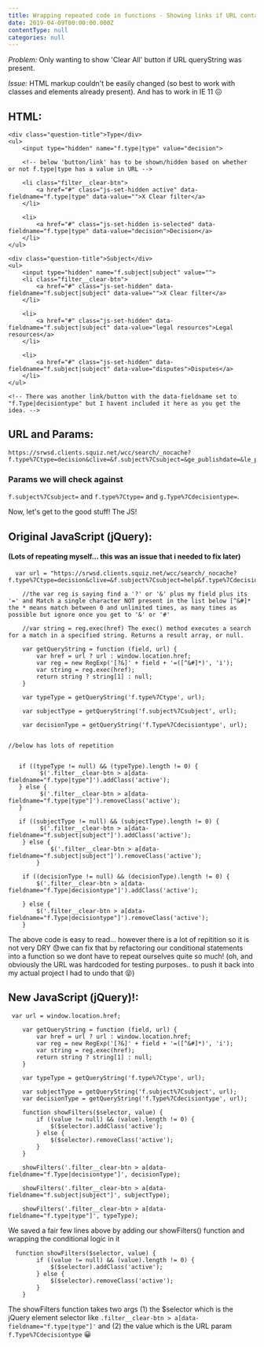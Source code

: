 ```yaml
---
title: Wrapping repeated code in functions - Showing links if URL contains queryString.
date: 2019-04-09T00:00:00.000Z
contentType: null
categories: null
---
```


*Problem:* Only wanting to show 'Clear All' button if URL queryString was present.

*Issue:* HTML markup couldn't be easily changed (so best to work with classes and elements already present). And has to work in IE 11 😖

## HTML:
```
<div class="question-title">Type</div>
<ul>
	<input type="hidden" name="f.type|type" value="decision">
	
	<!-- below 'button/link' has to be shown/hidden based on whether or not f.type|type has a value in URL -->
	
	<li class="filter__clear-btn">
		<a href="#" class="js-set-hidden active" data-fieldname="f.type|type" data-value="">X Clear filter</a>
	</li>

	<li>
		<a href="#" class="js-set-hidden is-selected" data-fieldname="f.type|type" data-value="decision">Decision</a>
	</li>
</ul>

<div class="question-title">Subject</div>
<ul>
	<input type="hidden" name="f.subject|subject" value="">
	<li class="filter__clear-btn">
		<a href="#" class="js-set-hidden" data-fieldname="f.subject|subject" data-value="">X Clear filter</a>
	</li>
	
	<li>
		<a href="#" class="js-set-hidden" data-fieldname="f.subject|subject" data-value="legal resources">Legal resources</a>
	</li>
	
	<li>
		<a href="#" class="js-set-hidden" data-fieldname="f.subject|subject" data-value="disputes">Disputes</a>
	</li>
</ul>

<!-- There was another link/button with the data-fieldname set to "f.Type|decisiontype" but I havent included it here as you get the idea. -->
```

## URL and Params:
```
https://srwsd.clients.squiz.net/wcc/search/_nocache?f.type%7Ctype=decision&clive=&f.subject%7Csubject=&ge_publishdate=&le_publishdate
```

### Params we will check against 
`f.subject%7Csubject=` and 
`f.type%7Ctype=` and 
`g.Type%7Cdecisiontype=`.

Now, let's get to the good stuff! The JS!

## Original JavaScript (jQuery):
#### (Lots of repeating myself... this was an issue that i needed to fix later)

```
  var url = "https://srwsd.clients.squiz.net/wcc/search/_nocache?f.type%7Ctype=decision&clive=&f.subject%7Csubject=help&f.type%7Cdecisiontype=decision&ge_publishdate=&le_publishdate=&query=legal&num_ranks=10&sort=relevance&start_rank=#";
	
	//the var reg is saying find a '?' or '&' plus my field plus its '=' and Match a single character NOT present in the list below [^&#]*     the * means match between 0 and unlimited times, as many times as possible but ignore once you get to '&' or '#'
	
	//var string = reg.exec(href) The exec() method executes a search for a match in a specified string. Returns a result array, or null.

    var getQueryString = function (field, url) {
        var href = url ? url : window.location.href;
        var reg = new RegExp('[?&]' + field + '=([^&#]*)', 'i');
        var string = reg.exec(href);
        return string ? string[1] : null;
    }

    var typeType = getQueryString('f.type%7Ctype', url);
    
    var subjectType = getQueryString('f.subject%7Csubject', url);

    var decisionType = getQueryString('f.Type%7Cdecisiontype', url);
		

//below has lots of repetition
    

   if ((typeType != null) && (typeType).length != 0) {
		 $('.filter__clear-btn > a[data-fieldname="f.type|type"]').addClass('active');
   } else {
		 $('.filter__clear-btn > a[data-fieldname="f.type|type"]').removeClass('active');
   }

   if ((subjectType != null) && (subjectType).length != 0) {
		 $('.filter__clear-btn > a[data-fieldname="f.subject|subject"]').addClass('active');
    } else {
			$('.filter__clear-btn > a[data-fieldname="f.subject|subject"]').removeClass('active');
		}
		
	if ((decisionType != null) && (decisionType).length != 0) {
		$('.filter__clear-btn > a[data-fieldname="f.Type|decisiontype"]').addClass('active');

	} else {
		$('.filter__clear-btn > a[data-fieldname="f.Type|decisiontype"]').removeClass('active');
	}

```

The above code is easy to read... however there is a lot of repitition so it is not very DRY 😓we can fix that by refactoring our conditional statements into a function so we dont have to repeat ourselves quite so much! (oh, and obviously the URL was hardcoded for testing purposes.. to push it back into my actual project I had to undo that 😝)


## New JavaScript (jQuery)!:

```
 var url = window.location.href;

    var getQueryString = function (field, url) {
        var href = url ? url : window.location.href;
        var reg = new RegExp('[?&]' + field + '=([^&#]*)', 'i');
        var string = reg.exec(href);
        return string ? string[1] : null;
    }

    var typeType = getQueryString('f.type%7Ctype', url);
    
    var subjectType = getQueryString('f.subject%7Csubject', url);
    var decisionType = getQueryString('f.Type%7Cdecisiontype', url);

    function showFilters($selector, value) {
        if ((value != null) && (value).length != 0) {
            $($selector).addClass('active');
        } else {
            $($selector).removeClass('active');
        }
    }

    showFilters('.filter__clear-btn > a[data-fieldname="f.Type|decisiontype"]', decisionType);

    showFilters('.filter__clear-btn > a[data-fieldname="f.subject|subject"]', subjectType);

    showFilters('.filter__clear-btn > a[data-fieldname="f.type|type"]', typeType);
```

We saved a fair few lines above by adding our showFilters() function and wrapping the conditional logic in it
```
  function showFilters($selector, value) {
        if ((value != null) && (value).length != 0) {
            $($selector).addClass('active');
        } else {
            $($selector).removeClass('active');
        }
    }
```

The showFilters function takes two args (1) the $selector which is the jQuery element selector like `.filter__clear-btn > a[data-fieldname="f.type|type"]'` and (2) the value which is the URL param `f.Type%7Cdecisiontype` 😀







